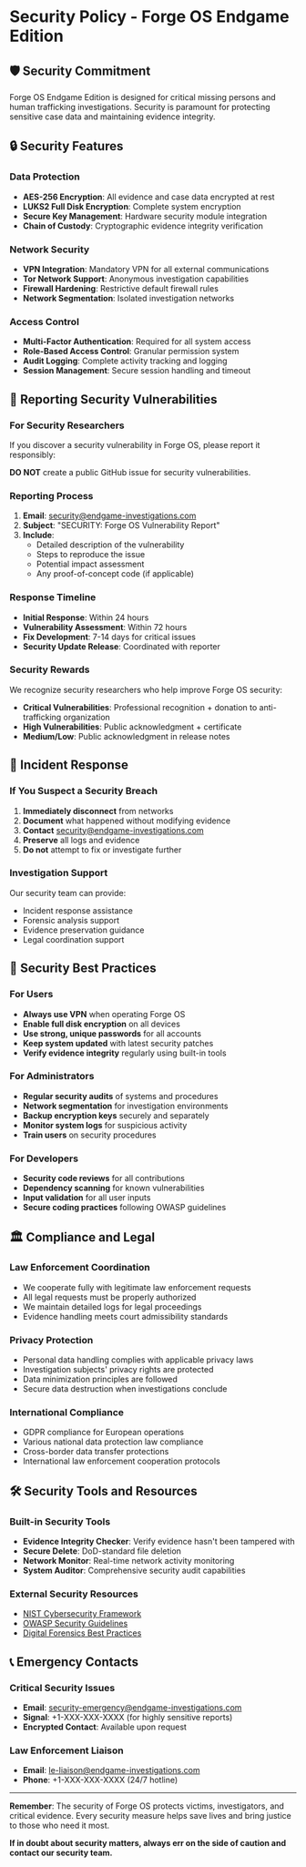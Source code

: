 # Security Policy - Forge OS Endgame Edition

## 🛡️ Security Commitment

Forge OS Endgame Edition is designed for critical missing persons and human trafficking investigations. Security is paramount for protecting sensitive case data and maintaining evidence integrity.

## 🔒 Security Features

### Data Protection
- **AES-256 Encryption**: All evidence and case data encrypted at rest
- **LUKS2 Full Disk Encryption**: Complete system encryption
- **Secure Key Management**: Hardware security module integration
- **Chain of Custody**: Cryptographic evidence integrity verification

### Network Security
- **VPN Integration**: Mandatory VPN for all external communications
- **Tor Network Support**: Anonymous investigation capabilities
- **Firewall Hardening**: Restrictive default firewall rules
- **Network Segmentation**: Isolated investigation networks

### Access Control
- **Multi-Factor Authentication**: Required for all system access
- **Role-Based Access Control**: Granular permission system
- **Audit Logging**: Complete activity tracking and logging
- **Session Management**: Secure session handling and timeout

## 📢 Reporting Security Vulnerabilities

### For Security Researchers
If you discover a security vulnerability in Forge OS, please report it responsibly:

**DO NOT** create a public GitHub issue for security vulnerabilities.

### Reporting Process
1. **Email**: security@endgame-investigations.com
2. **Subject**: "SECURITY: Forge OS Vulnerability Report"
3. **Include**:
   - Detailed description of the vulnerability
   - Steps to reproduce the issue
   - Potential impact assessment
   - Any proof-of-concept code (if applicable)

### Response Timeline
- **Initial Response**: Within 24 hours
- **Vulnerability Assessment**: Within 72 hours
- **Fix Development**: 7-14 days for critical issues
- **Security Update Release**: Coordinated with reporter

### Security Rewards
We recognize security researchers who help improve Forge OS security:
- **Critical Vulnerabilities**: Professional recognition + donation to anti-trafficking organization
- **High Vulnerabilities**: Public acknowledgment + certificate
- **Medium/Low**: Public acknowledgment in release notes

## 🚨 Incident Response

### If You Suspect a Security Breach
1. **Immediately disconnect** from networks
2. **Document** what happened without modifying evidence
3. **Contact** security@endgame-investigations.com
4. **Preserve** all logs and evidence
5. **Do not** attempt to fix or investigate further

### Investigation Support
Our security team can provide:
- Incident response assistance
- Forensic analysis support
- Evidence preservation guidance
- Legal coordination support

## 🔐 Security Best Practices

### For Users
- **Always use VPN** when operating Forge OS
- **Enable full disk encryption** on all devices
- **Use strong, unique passwords** for all accounts
- **Keep system updated** with latest security patches
- **Verify evidence integrity** regularly using built-in tools

### For Administrators
- **Regular security audits** of systems and procedures
- **Network segmentation** for investigation environments
- **Backup encryption keys** securely and separately
- **Monitor system logs** for suspicious activity
- **Train users** on security procedures

### For Developers
- **Security code reviews** for all contributions
- **Dependency scanning** for known vulnerabilities
- **Input validation** for all user inputs
- **Secure coding practices** following OWASP guidelines

## 🏛️ Compliance and Legal

### Law Enforcement Coordination
- We cooperate fully with legitimate law enforcement requests
- All legal requests must be properly authorized
- We maintain detailed logs for legal proceedings
- Evidence handling meets court admissibility standards

### Privacy Protection
- Personal data handling complies with applicable privacy laws
- Investigation subjects' privacy rights are protected
- Data minimization principles are followed
- Secure data destruction when investigations conclude

### International Compliance
- GDPR compliance for European operations
- Various national data protection law compliance
- Cross-border data transfer protections
- International law enforcement cooperation protocols

## 🛠️ Security Tools and Resources

### Built-in Security Tools
- **Evidence Integrity Checker**: Verify evidence hasn't been tampered with
- **Secure Delete**: DoD-standard file deletion
- **Network Monitor**: Real-time network activity monitoring
- **System Auditor**: Comprehensive security audit capabilities

### External Security Resources
- [NIST Cybersecurity Framework](https://www.nist.gov/cyberframework)
- [OWASP Security Guidelines](https://owasp.org/)
- [Digital Forensics Best Practices](https://www.nist.gov/itl/ssd/software-quality-group/computer-forensics-tool-testing-program-cftt)

## 📞 Emergency Contacts

### Critical Security Issues
- **Email**: security-emergency@endgame-investigations.com
- **Signal**: +1-XXX-XXX-XXXX (for highly sensitive reports)
- **Encrypted Contact**: Available upon request

### Law Enforcement Liaison
- **Email**: le-liaison@endgame-investigations.com
- **Phone**: +1-XXX-XXX-XXXX (24/7 hotline)

---

**Remember**: The security of Forge OS protects victims, investigators, and critical evidence. Every security measure helps save lives and bring justice to those who need it most.

**If in doubt about security matters, always err on the side of caution and contact our security team.**
